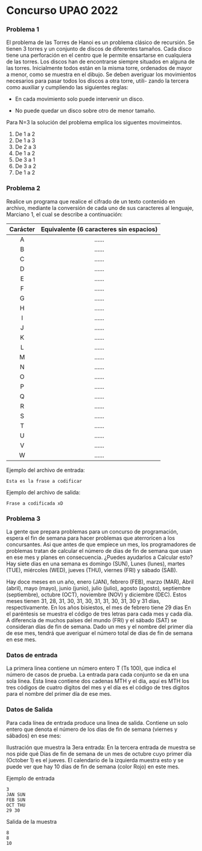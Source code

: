 # Concurso UPAO 2022
### Problema 1
El problema de las Torres de Hanoi es un problema clásico de recursión. Se tienen 3 torres y un conjunto de discos de diferentes tamaños. Cada disco tiene una perforación en el centro que le permite ensartarse en cualquiera de las torres. Los discos han de encontrarse siempre situados en alguna de las torres. Inicialmente todos están en la misma torre, ordenados de mayor a menor, como se muestra en el dibujo. Se deben averiguar los movimientos necesarios para pasar todos los discos a otra torre, utili- zando la tercera como auxiliar y cumpliendo las siguientes reglas:

- En cada movimiento solo puede intervenir un disco.

- No puede quedar un disco sobre otro de menor tamaño.



Para N=3 la solución del problema emplica los siguentes movimeintos.

1. De 1 a 2
2. De 1 a 3
3. De 2 a 3
4. De 1 a 2
5. De 3 a 1
6. De 3 a 2
7. De 1 a 2

### Problema 2
Realice un programa que realice el cifrado de un texto contenido en archivo, mediante la conversión de cada uno de sus caracteres al lenguaje, Marciano 1, el cual se describe a continuación:

| Carácter  | Equivalente (6 caracteres sin espacios)  |
| :------------: | :------------: |
| A |  ...... |
| B |  ...... |
| C  |  ...... |
| D |  ...... |
| E  |  ...... |
| F  |  ...... |
|  G |  ...... |
|  H |  ...... |
|  I |  ...... |
|  J |  ...... |
|  K |  ...... |
|  L |  ...... |
|  M |  ...... |
|  N |  ...... |
|  O |  ...... |
|  P |  ...... |
|  Q |  ...... |
|  R |  ...... |
|  S |  ...... |
|  T |  ...... |
|  U |  ...... |
|  V |  ...... |
|  W |  ...... |


Ejemplo del archivo de entrada:

    Esta es la frase a codificar

Ejemplo del archivo de salida:

    Frase a codificada xD

### Problema 3
La gente que prepara problemas para un concurso de programación, espera el fin de semana para hacer problemas que aterroricen a los concursantes. Asi que antes de que empiece un mes, los programadores de problemas tratan de calcular el número de dias de fin de semana que usan en ese mes y planes en consecuencia. ¿Puedes ayudarlos a Calcular esto? Hay siete dias en una semana es domingo (SUN), Lunes (lunes), martes (TUE), miércoles (WED), jueves (THU), viernes (FRI) y sábado (SAB).

Hay doce meses en un año, enero (JAN), febrero (FEB), marzo (MAR), Abril (abril), mayo (mayo), junio (junio), julio (julio), agosto (agosto), septiembre (septiembre), octubre (OCT), noviembre (NOV) y diciembre (DEC). Estos meses tienen 31, 28, 31, 30, 31, 30, 31, 31, 30, 31, 30 y 31 días, respectivamente. En los años bisiestos, el mes de febrero tiene 29 dias En el paréntesis se muestra el código de tres letras para cada mes y cada día. A diferencia de muchos países del mundo (FRI) y el sábado (SAT) se consideran días de fin de semana. Dado un mes y el nombre del primer día de ese mes, tendrá que averiguar el número total de dias de fin de semana en ese mes. 

### Datos de entrada
La primera linea contiene un número entero T (Ts 100), que indica el número de casos de prueba. La entrada para cada conjunto se da en una sola linea. Esta linea contiene dos cadenas MTH y el día, aquí es MTH los tres códigos de cuatro digitos del mes y el día es el código de tres digitos para el nombre del primer día de ese mes.

### Datos de Salida

Para cada línea de entrada produce una linea de salida. Contiene un solo entero que denota el número de los días de fin de semana (viernes y sábados) en ese mes:

Ilustración que muestra la 3era entrada: En la tercera entrada de muestra se nos pide qué Dias de fin de semana de un mes de octubre cuyo primer día (October 1) es el jueves. El calendario de la izquierda muestra esto y se puede ver que hay 10 días de fin de semana (color Rojo) en este mes.

Ejemplo de entrada

    3
    JAN SUN
    FEB SUN
    OCT THU
    29 30 

Salida de la muestra

    8
    8
    10